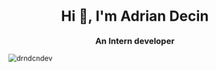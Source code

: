 <h1 align="center">Hi 👋, I'm Adrian Decin</h1>
<h3 align="center">An Intern developer</h3>

<p align="left"> <img src="https://komarev.com/ghpvc/?username=drndcndev&label=Profile%20views&color=0e75b6&style=flat" alt="drndcndev" /> </p>

